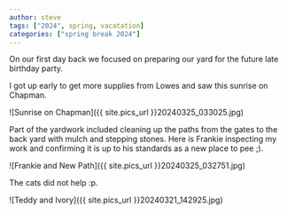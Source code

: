 ```yaml
---
author: steve
tags: ["2024", spring, vacatation]
categories: ["spring break 2024"]
---
```

On our first day back we focused on preparing our yard for the future late birthday party.  

I got up early to get more supplies from Lowes and saw this sunrise on Chapman.  

![Sunrise on Chapman]({{ site.pics_url }}20240325_033025.jpg)  

Part of the yardwork included cleaning up the paths from the gates to the back yard with mulch and stepping stones.  Here is Frankie inspecting my work and confirming it is up to his standards as a new place to pee ;).

![Frankie and New Path]({{ site.pics_url }}20240325_032751.jpg)  

The cats did not help :p.

![Teddy and Ivory]({{ site.pics_url }}20240321_142925.jpg)  

